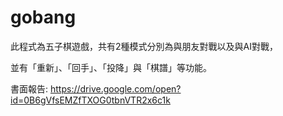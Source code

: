 # gobang
此程式為五子棋遊戲，共有2種模式分別為與朋友對戰以及與AI對戰，

並有「重新」、「回手」、「投降」與「棋譜」等功能。

書面報告: https://drive.google.com/open?id=0B6gVfsEMZfTXOG0tbnVTR2x6c1k

